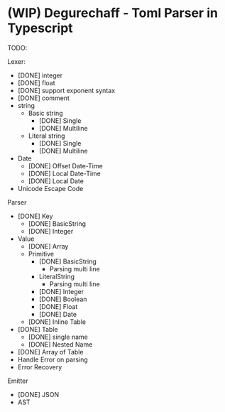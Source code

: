 (WIP) Degurechaff - Toml Parser in Typescript
=================

TODO:

Lexer:
- [DONE] integer
- [DONE] float
- [DONE] support exponent syntax
- [DONE] comment
- string
  - Basic string
    - [DONE] Single
    - [DONE] Multiline
  - Literal string
    - [DONE] Single
    - [DONE] Multiline
- Date
  - [DONE] Offset Date-Time
  - [DONE] Local Date-Time
  - [DONE] Local Date
- Unicode Escape Code

Parser
- [DONE] Key
  - [DONE] BasicString
  - [DONE] Integer
- Value
  - [DONE] Array
  - Primitive
    - [DONE] BasicString
      - Parsing multi line
    - LiteralString
      - Parsing multi line
    - [DONE] Integer
    - [DONE] Boolean
    - [DONE] Float
    - [DONE] Date
  - [DONE] Inline Table
- [DONE] Table
  - [DONE] single name
  - [DONE] Nested Name
- [DONE] Array of Table
- Handle Error on parsing
- Error Recovery

Emitter
- [DONE] JSON
- AST
